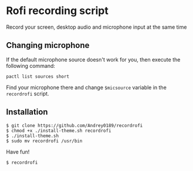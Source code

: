 # Rofi recording script
Record your screen, desktop audio and microphone input at the same time

## Changing microphone
If the default microphone source doesn't work for you, then execute the following command:
```
pactl list sources short
```
Find your microphone there and change `$micsource` variable in the `recordrofi` script.

## Installation
```
$ git clone https://github.com/Andrey0189/recordrofi
$ chmod +x ./install-theme.sh recordrofi
$ ./install-theme.sh
$ sudo mv recordrofi /usr/bin
```
Have fun!
```
$ recordrofi
```
